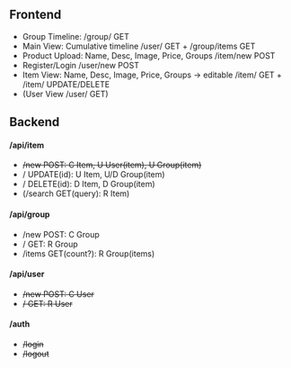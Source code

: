 ## Frontend
* Group Timeline: /group/ GET
* Main View: Cumulative timeline /user/ GET + /group/items GET
* Product Upload: Name, Desc, Image, Price, Groups /item/new POST
* Register/Login /user/new POST
* Item View: Name, Desc, Image, Price, Groups -> editable /item/ GET + /item/ UPDATE/DELETE
* (User View /user/ GET)

## Backend

#### /api/item
* ~~/new POST: C Item, U User(item), U Group(item)~~
* / UPDATE(id): U Item, U/D Group(item)
* / DELETE(id): D Item, D Group(item)
* (/search GET(query): R Item)

#### /api/group
* /new POST: C Group
* / GET: R Group
* /items GET(count?): R Group(items)

#### /api/user
* ~~/new POST: C User~~
* ~~/ GET: R User~~

#### /auth
* ~~/login~~
* ~~/logout~~